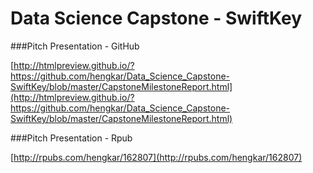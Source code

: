 # Data Science Capstone - SwiftKey

###Pitch Presentation - GitHub

[http://htmlpreview.github.io/?https://github.com/hengkar/Data_Science_Capstone-SwiftKey/blob/master/CapstoneMilestoneReport.html](http://htmlpreview.github.io/?https://github.com/hengkar/Data_Science_Capstone-SwiftKey/blob/master/CapstoneMilestoneReport.html)

###Pitch Presentation - Rpub

[http://rpubs.com/hengkar/162807](http://rpubs.com/hengkar/162807)




